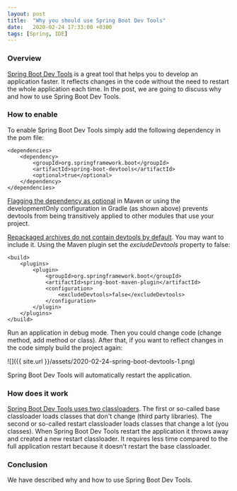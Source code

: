 ```yaml
---
layout: post
title:  "Why you should use Spring Boot Dev Tools"
date:   2020-02-24 17:33:00 +0300
tags: [Spring, IDE]
---
```


### Overview

[Spring Boot Dev Tools](https://docs.spring.io/spring-boot/docs/current/reference/html/using-spring-boot.html#using-boot-devtools) is a great tool that helps you to develop an application faster. 
It reflects changes in the code without the need to restart the whole application each time.
In the post, we are going to discuss why and how to use Spring Boot Dev Tools.

### How to enable

To enable Spring Boot Dev Tools simply add the following dependency in the pom file:

```
<dependencies>
    <dependency>
        <groupId>org.springframework.boot</groupId>
        <artifactId>spring-boot-devtools</artifactId>
        <optional>true</optional>
    </dependency>
</dependencies>
```
[Flagging the dependency as optional](https://docs.spring.io/spring-boot/docs/current/reference/html/using-spring-boot.html#using-boot-devtools) in Maven or using the developmentOnly configuration in Gradle (as shown above) prevents devtools from being transitively applied to other modules that use your project.

[Repackaged archives do not contain devtools by default](https://docs.spring.io/spring-boot/docs/current/reference/html/using-spring-boot.html#using-boot-devtools). 
You may want to include it. 
Using the Maven plugin set the *excludeDevtools* property to false:

```
<build>
    <plugins>
        <plugin>
            <groupId>org.springframework.boot</groupId>
            <artifactId>spring-boot-maven-plugin</artifactId>
            <configuration>
                <excludeDevtools>false</excludeDevtools>
            </configuration>
        </plugin>
    </plugins>
</build>
```

Run an application in debug mode.
Then you could change code (change method, add method or class).
After that, if you want to reflect changes in the code simply build the project again:

![]({{ site.url }}/assets/2020-02-24-spring-boot-devtools-1.png)

Spring Boot Dev Tools will automatically restart the application.

### How does it work

[Spring Boot Dev Tools uses two classloaders](https://docs.spring.io/spring-boot/docs/current/reference/html/using-spring-boot.html#using-boot-devtools-restart). 
The first or so-called base classloader loads classes that don't change (third party libraries).
The second or so-called restart classloader loads classes that change a lot (you classes).
When Spring Boot Dev Tools restart the application it throws away and created a new restart classloader.
It requires less time compared to the full application restart because it doesn't restart the base classloader.

### Conclusion

We have described why and how to use Spring Boot Dev Tools.
